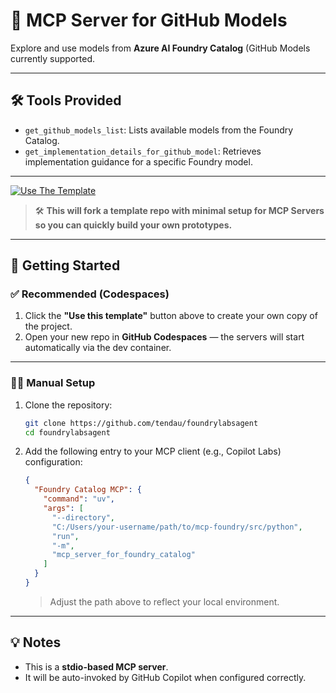# 🧠 MCP Server for GitHub Models

Explore and use models from **Azure AI Foundry Catalog** (GitHub Models currently supported.

---

## 🛠 Tools Provided

- `get_github_models_list`: Lists available models from the Foundry Catalog.
- `get_implementation_details_for_github_model`: Retrieves implementation guidance for a specific Foundry model.

---

<a href="https://github.com/tendau/foundrylabsagent/generate" target="_blank">
  <img src="https://img.shields.io/badge/-Use%20this%20template-2ea44f?style=for-the-badge&logo=github" alt="Use The Template">
</a>

> 🛠️ **This will fork a template repo with minimal setup for MCP Servers so you can quickly build your own prototypes.**

---

## 🚀 Getting Started

### ✅ Recommended (Codespaces)

1. Click the **"Use this template"** button above to create your own copy of the project.
2. Open your new repo in **GitHub Codespaces** — the servers will start automatically via the dev container.

---

### 🧑‍🔧 Manual Setup

1. Clone the repository:

   ```bash
   git clone https://github.com/tendau/foundrylabsagent
   cd foundrylabsagent
   ```

2. Add the following entry to your MCP client (e.g., Copilot Labs) configuration:

   ```json
   {
     "Foundry Catalog MCP": {
       "command": "uv",
       "args": [
         "--directory",
         "C:/Users/your-username/path/to/mcp-foundry/src/python",
         "run",
         "-m",
         "mcp_server_for_foundry_catalog"
       ]
     }
   }
   ```

   > Adjust the path above to reflect your local environment.

---

## 💡 Notes

- This is a **stdio-based MCP server**.
- It will be auto-invoked by GitHub Copilot when configured correctly.

